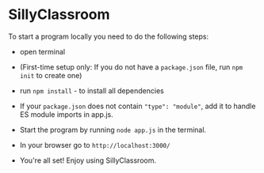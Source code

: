 # SillyClassroom

To start a program locally you need to do the following steps:

- open terminal
- (First-time setup only: If you do not have a `package.json` file, run `npm init` to create one)
- run `npm install` - to install all dependencies
- If your `package.json` does not contain `"type": "module"`, add it to handle ES module imports in app.js.
- Start the program by running `node app.js` in the terminal.
- In your browser go to `http://localhost:3000/`

- You're all set! Enjoy using SillyClassroom.

